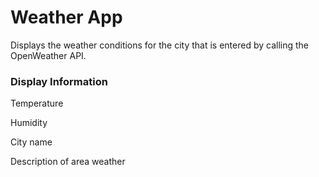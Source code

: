 # Weather App
Displays the weather conditions for the city that is entered by calling the OpenWeather API.
### Display Information
Temperature

Humidity

City name

Description of area weather
